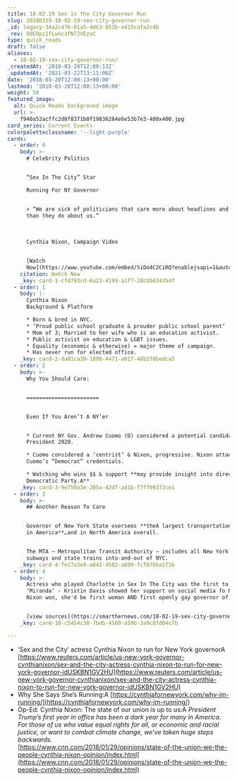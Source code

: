 ```yaml
---
title: 18.02.19 Sex in the City Governor Run
slug: 20180319-18-02-19-sex-city-governor-run
_id: legacy-34a2c476-01a5-4d63-853b-a415cafa2c4b
_rev: O8E8pz1fLwnc3fN7JVEzvC
type: quick_reads
draft: false
aliases:
  - 18-02-19-sex-city-governor-run/
_createdAt: '2018-03-20T12:00:13Z'
_updatedAt: '2021-03-22T13:11:06Z'
date: '2018-03-20T12:00:13+00:00'
lastmod: '2018-03-20T12:00:13+00:00'
weight: 50
featured_image:
  alt: Quick Reads background image
  url: >-
    f940a52acffc2d8f8371b0f19836284e6e53b7e3-400x400.jpg
card_series: Current Events
colorpaletteclassname: '--light-purple'
cards:
  - order: 0
    body: >-
      # Celebrity Politics


      “Sex In The City” Star  

      Running For NY Governor


      > “We are sick of politicians that care more about headlines and power
      than they do about us.”  
        
        
        
      Cynthia Nixon, Campaign Video


      [Watch
      Now](https://www.youtube.com/embed/SiOo4C2CiRQ?enablejsapi=1&autoplay=1&rel=0)
    citation: Watch Now
    _key: card-1-cfd793cd-6a23-4199-a1f7-28cbb434354f
  - order: 1
    body: |-
      Cynthia Nixon  
      Background & Platform

      * Born & bred in NYC.
      * ‘Proud public school graduate & prouder public school parent’
      * Mom of 3; Married to her wife who is an education activist.
      * Public activist on education & LGBT issues.
      * Equality (economic & otherwise) = major theme of campaign.
      * Has never run for elected office.
    _key: card-2-da01ca39-1898-4471-a61f-46b2f0bedca5
  - order: 2
    body: >-
      Why You Should Care:


      =======================


      Even If You Aren’t A NY’er


      * Current NY Gov. Andrew Cuomo (D) considered a potential candidate for
      President 2020.

      * Cuomo considered a ‘centrist’ & Nixon, progressive. Nixon attacks
      Cuomo’s “Democrat” credentials.

      * Watching who wins $$ & support **may provide insight into direction of
      Democratic Party.A**
    _key: card-3-9e759a3e-205a-42df-ad1b-f7ff69373ce1
  - order: 3
    body: >-
      ## Another Reason To Care


      Governor of New York State oversees **theA largest transportation system
      in America**…and in North America overall.


      The MTA – Metropolitan Transit Authority – includes all New York City
      subways and state trains into-and-out of NYC.
    _key: card-4-fe17a3e9-a841-4582-a699-fcfb76ba1f1b
  - order: 4
    body: >-
      Actress who played Charlotte in Sex In The City was the first to support
      ‘Miranda’ - Kristin Davis showed her support on social media fo Nixon. If
      Nixon won, she'd be first woman AND first openly gay governor of NY state.


      [view sources](https://smarthernews.com/18-02-19-sex-city-governor-run/)
    _key: card-10-c5454c30-7bdb-4509-a59b-3a9c8fd04c7b

---
```

* ‘Sex and the City’ actress Cynthia Nixon to run for New York governorA [https://www.reuters.com/article/us-new-york-governor-cynthianixon/sex-and-the-city-actress-cynthia-nixon-to-run-for-new-york-governor-idUSKBN1GV2HU](https://www.reuters.com/article/us-new-york-governor-cynthianixon/sex-and-the-city-actress-cynthia-nixon-to-run-for-new-york-governor-idUSKBN1GV2HU)
* Why She Says She’s Running:A [https://cynthiafornewyork.com/why-im-running/](https://cynthiafornewyork.com/why-im-running/)
* Op-Ed: Cynthia Nixon: The state of our union is up to us:A _President Trump’s first year in office has been a dark year for many in America. For those of us who value equal rights for all, or economic and racial justice, or want to combat climate change, we’ve taken huge steps backwards._  
[https://www.cnn.com/2018/01/29/opinions/state-of-the-union-we-the-people-cynthia-nixon-opinion/index.html](https://www.cnn.com/2018/01/29/opinions/state-of-the-union-we-the-people-cynthia-nixon-opinion/index.html)